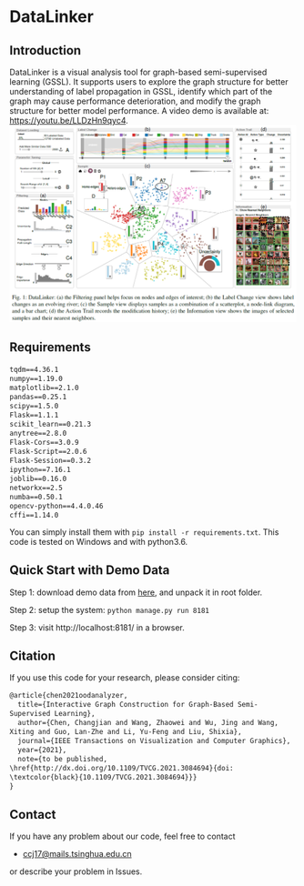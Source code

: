 DataLinker
======================

Introduction
--
DataLinker is a visual analysis tool for graph-based semi-supervised learning (GSSL).
It supports users to explore the graph structure for better understanding of label propagation in GSSL,
identify which part of the graph may cause performance deterioration,
and modify the graph structure for better model performance.
A video demo is available at: https://youtu.be/LLDzHn9qyc4.
![](teaser.png)

Requirements
----------
```
tqdm==4.36.1
numpy==1.19.0
matplotlib==2.1.0
pandas==0.25.1
scipy==1.5.0
Flask==1.1.1
scikit_learn==0.21.3
anytree==2.8.0
Flask-Cors==3.0.9
Flask-Script==2.0.6
Flask-Session==0.3.2
ipython==7.16.1
joblib==0.16.0
networkx==2.5
numba==0.50.1
opencv-python==4.4.0.46
cffi==1.14.0
```
You can simply install them with `pip install -r requirements.txt`. This code is tested on Windows and with python3.6.

Quick Start with Demo Data
-----------------
Step 1: download demo data from [here](https://drive.google.com/file/d/1kOthHFC6Wszeh01Rvb3_SLbp3s6522im/view?usp=sharing), and unpack it in root folder.

Step 2: setup the system:
```python manage.py run 8181```

Step 3: visit http://localhost:8181/ in a browser.

## Citation
If you use this code for your research, please consider citing:
```
@article{chen2021oodanalyzer,
  title={Interactive Graph Construction for Graph-Based Semi-Supervised Learning},
  author={Chen, Changjian and Wang, Zhaowei and Wu, Jing and Wang, Xiting and Guo, Lan-Zhe and Li, Yu-Feng and Liu, Shixia},
  journal={IEEE Transactions on Visualization and Computer Graphics},
  year={2021},
  note={to be published, \href{http://dx.doi.org/10.1109/TVCG.2021.3084694}{doi: \textcolor{black}{10.1109/TVCG.2021.3084694}}}
}
```

## Contact
If you have any problem about our code, feel free to contact
- ccj17@mails.tsinghua.edu.cn

or describe your problem in Issues.